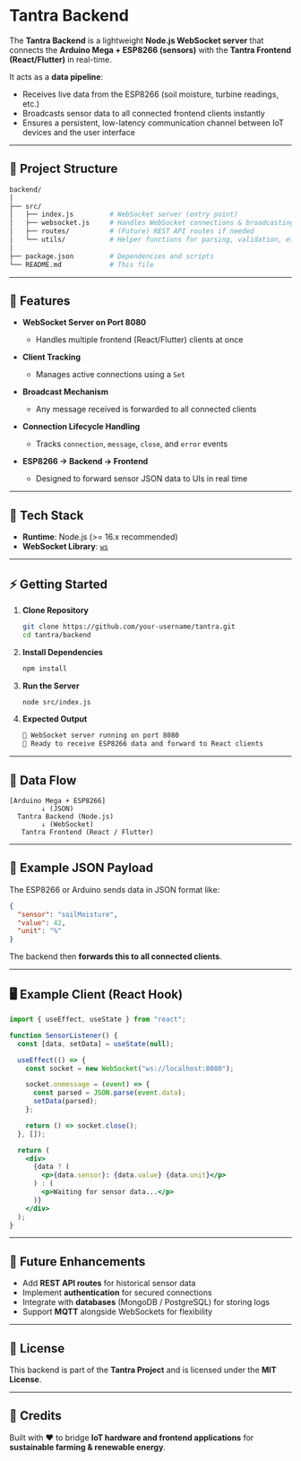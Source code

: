 # Tantra Backend

The **Tantra Backend** is a lightweight **Node.js WebSocket server** that connects the **Arduino Mega + ESP8266 (sensors)** with the **Tantra Frontend (React/Flutter)** in real-time.  

It acts as a **data pipeline**:
- Receives live data from the ESP8266 (soil moisture, turbine readings, etc.)
- Broadcasts sensor data to all connected frontend clients instantly
- Ensures a persistent, low-latency communication channel between IoT devices and the user interface

---

## 📂 Project Structure

```bash
backend/
│
├── src/
│   ├── index.js         # WebSocket server (entry point)
│   ├── websocket.js     # Handles WebSocket connections & broadcasting
│   ├── routes/          # (Future) REST API routes if needed
│   └── utils/           # Helper functions for parsing, validation, etc.
│
├── package.json         # Dependencies and scripts
└── README.md            # This file
````

---

## 🚀 Features

* **WebSocket Server on Port 8080**

  * Handles multiple frontend (React/Flutter) clients at once
* **Client Tracking**

  * Manages active connections using a `Set`
* **Broadcast Mechanism**

  * Any message received is forwarded to all connected clients
* **Connection Lifecycle Handling**

  * Tracks `connection`, `message`, `close`, and `error` events
* **ESP8266 → Backend → Frontend**

  * Designed to forward sensor JSON data to UIs in real time

---

## 🔧 Tech Stack

* **Runtime**: Node.js (>= 16.x recommended)
* **WebSocket Library**: [`ws`](https://www.npmjs.com/package/ws)

---

## ⚡ Getting Started

1. **Clone Repository**

   ```bash
   git clone https://github.com/your-username/tantra.git
   cd tantra/backend
   ```

2. **Install Dependencies**

   ```bash
   npm install
   ```

3. **Run the Server**

   ```bash
   node src/index.js
   ```

4. **Expected Output**

   ```bash
   🚀 WebSocket server running on port 8080
   📡 Ready to receive ESP8266 data and forward to React clients
   ```

---

## 📡 Data Flow

```
[Arduino Mega + ESP8266]
        ↓ (JSON)
  Tantra Backend (Node.js)
        ↓ (WebSocket)
   Tantra Frontend (React / Flutter)
```

---

## 🧩 Example JSON Payload

The ESP8266 or Arduino sends data in JSON format like:

```json
{
  "sensor": "soilMoisture",
  "value": 42,
  "unit": "%"
}
```

The backend then **forwards this to all connected clients**.

---

## 🖥️ Example Client (React Hook)

```jsx
import { useEffect, useState } from "react";

function SensorListener() {
  const [data, setData] = useState(null);

  useEffect(() => {
    const socket = new WebSocket("ws://localhost:8080");

    socket.onmessage = (event) => {
      const parsed = JSON.parse(event.data);
      setData(parsed);
    };

    return () => socket.close();
  }, []);

  return (
    <div>
      {data ? (
        <p>{data.sensor}: {data.value} {data.unit}</p>
      ) : (
        <p>Waiting for sensor data...</p>
      )}
    </div>
  );
}
```

---

## 📜 Future Enhancements

* Add **REST API routes** for historical sensor data
* Implement **authentication** for secured connections
* Integrate with **databases** (MongoDB / PostgreSQL) for storing logs
* Support **MQTT** alongside WebSockets for flexibility

---

## 📄 License

This backend is part of the **Tantra Project** and is licensed under the **MIT License**.

---

## 🙌 Credits

Built with ❤️ to bridge **IoT hardware and frontend applications** for **sustainable farming & renewable energy**.

